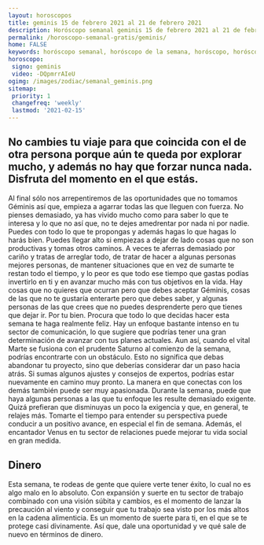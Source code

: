 ```yaml
---
layout: horoscopos
title: geminis 15 de febrero 2021 al 21 de febrero 2021 
description: Horóscopo semanal geminis 15 de febrero 2021 al 21 de febrero 2021. No cambies tu viaje para que coincida con el de otra persona porque aún te queda por explorar mucho, y además no hay que forzar nunca nada. Disfruta del momento en el que estás.
permalink: /horoscopo-semanal-gratis/geminis/
home: FALSE
keywords: horóscopo semanal, horóscopo de la semana, horóscopo, horóscopo gratis,horóscopos, horóscopo esperanza gracia, horoscopos geminis la semana, horóscopos gratis, Tarot, Astrologia, Zodíaco, geminis, horoscopo gratis, semanal
horoscopo:
 signo: geminis
 video: -DQpmrrAIeU
ogimg: /images/zodiac/semanal_geminis.png
sitemap:
 priority: 1
 changefreq: 'weekly'
 lastmod: '2021-02-15'
---
```




## No cambies tu viaje para que coincida con el de otra persona porque aún te queda por explorar mucho, y además no hay que forzar nunca nada. Disfruta del momento en el que estás.

Al final sólo nos arrepentiremos de las oportunidades que no tomamos Géminis así que, empieza a agarrar todas las que lleguen con fuerza. No pienses demasiado, ya has vivido mucho como para saber lo que te interesa y lo que no así que, no te dejes amedrentar por nada ni por nadie. Puedes con todo lo que te propongas y además hagas lo que hagas lo harás bien. Puedes llegar alto si empiezas a dejar de lado cosas que no son productivas y tomas otros caminos. A veces te aferras demasiado por cariño y tratas de arreglar todo, de tratar de hacer a algunas personas mejores personas, de mantener situaciones que en vez de sumarte te restan todo el tiempo, y lo peor es que todo ese tiempo que gastas podías invertirlo en ti y en avanzar mucho más con tus objetivos en la vida. Hay cosas que no quieres que ocurran pero que debes aceptar Géminis, cosas de las que no te gustaría enterarte pero que debes saber, y algunas personas de las que crees que no puedes desprenderte pero que tienes que dejar ir. Por tu bien. Procura que todo lo que decidas hacer esta semana te haga realmente feliz.
Hay un enfoque bastante intenso en tu sector de comunicación, lo que sugiere que podrías tener una gran determinación de avanzar con tus planes actuales. Aun así, cuando el vital Marte se fusiona con el prudente Saturno al comienzo de la semana, podrías encontrarte con un obstáculo. Esto no significa que debas abandonar tu proyecto, sino que deberías considerar dar un paso hacia atrás. Si sumas algunos ajustes y consejos de expertos, podrías estar nuevamente en camino muy pronto. 
La manera en que conectas con los demás también puede ser muy apasionada. Durante la semana, puede que haya algunas personas a las que tu enfoque les resulte demasiado exigente. Quizá prefieran que disminuyas un poco la exigencia y que, en general, te relajes más. Tomarte el tiempo para entender su perspectiva puede conducir a un positivo avance, en especial el fin de semana. Además, el encantador Venus en tu sector de relaciones puede mejorar tu vida social en gran medida.  

## Dinero

Esta semana, te rodeas de gente que quiere verte tener éxito, lo cual no es algo malo en lo absoluto. Con expansión y suerte en tu sector de trabajo combinado con una visión súbita y cambios, es el momento de lanzar la precaución al viento y conseguir que tu trabajo sea visto por los más altos en la cadena alimenticia. Es un momento de suerte para ti, en el que se te protege casi divinamente. Así que, dale una oportunidad y ve qué sale de nuevo en términos de dinero.